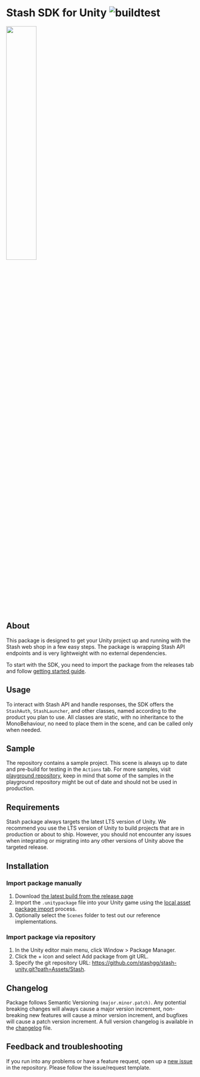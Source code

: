 # Stash SDK for Unity ![buildtest](https://github.com/stashgg/stash-unity/actions/workflows/main.yml/badge.svg)

<img src="https://i.ibb.co/LYPjvRj/3-D-Yellow.png" width="40%"></img>

## About

This package is designed to get your Unity project up and running with the Stash web shop in a few easy steps. The package is wrapping Stash API endpoints and is very lightweight with no external dependencies. 

To start with the SDK, you need to import the package from the releases tab and follow [getting started guide](https://docs.stash.gg/docs/configure-unity-project).

## Usage

To interact with Stash API and handle responses, the SDK offers the `StashAuth`, `StashLauncher`, and other classes, named according to the product you plan to use.
All classes are static, with no inheritance to the MonoBehaviour, no need to place them in the scene, and can be called only when needed.

## Sample

The repository contains a sample project. This scene is always up to date and pre-build for testing in the `Actions` tab.
For more samples, visit [playground repository](https://github.com/stashgg/stash-playground), keep in mind that some of the samples in the playground repository might be out of date and should not be used in production.

## Requirements

Stash package always targets the latest LTS version of Unity. We recommend you use the LTS version of Unity to build projects that are in production or about to ship. However, you should not encounter any issues when integrating or migrating into any other versions of Unity above the targeted release.

## Installation

### Import package manually
1. Download [the latest build from the release page](https://github.com/stashgg/stash-unity/releases)
2. Import the `.unitypackage` file into your Unity game using the [local asset package import](https://docs.unity3d.com/Manual/AssetPackagesImport.html) process.
3. Optionally select the `Scenes` folder to test out our reference implementations.

### Import package via repository
1. In the Unity editor main menu, click Window > Package Manager.
2. Click the + icon and select Add package from git URL.
3. Specify the git repository URL: https://github.com/stashgg/stash-unity.git?path=Assets/Stash.

## Changelog

Package follows Semantic Versioning `(major.minor.patch)`. Any potential breaking changes will always cause a major version increment, non-breaking new features will cause a minor version increment, and bugfixes will cause a patch version increment.
A full version changelog is available in the [changelog](/CHANGELOG.md) file.

## Feedback and troubleshooting

If you run into any problems or have a feature request, open up a [new issue](https://github.com/stashgg/stash-unity/issues/new) in the repository. Please follow the issue/request template.

